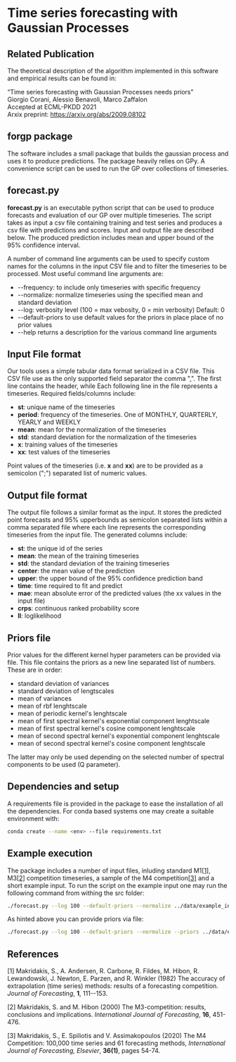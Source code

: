 # Time series forecasting with Gaussian Processes
## Related Publication
The theoretical description of the algorithm implemented in this software and empirical results can be found in:

“Time series forecasting with Gaussian Processes needs priors"\
Giorgio Corani, Alessio Benavoli, Marco Zaffalon\
Accepted at ECML-PKDD 2021\
Arxix preprint: https://arxiv.org/abs/2009.08102


## forgp package
The software includes a small package that builds the gaussian process and uses it to produce predictions. The package heavily relies on GPy. 
A convenience script can be used to run the GP over collections of timeseries.

## **forecast&#46;py**
__forecast&#46;py__ is an executable python script that can be used to produce forecasts and evaluation of our GP over multiple timeseries. The script takes as input a csv file containing training and test series and produces a csv file with predictions and scores. Input and output file are described below. 
The produced prediction includes mean and upper bound of the 95% confidence interval.

A number of command line arguments can be used to specify custom names for the columns in the input CSV file and to filter the timeseries to be processed. 
Most useful command line arguments are:

 * --frequency: to include only timeseries with specific frequency
 * --normalize: normalize timeseries using the specified mean and standard deviation
 * --log: verbosity level (100 = max vebosity, 0 = min verbosity) Default: 0
 * --default-priors to use default values for the priors in place place of no prior values
 * --help returns a description for the various command line arguments


## Input File format
Our tools uses a simple tabular data format serialized in a CSV file. This CSV file use as the only supported field separator the comma ",". 
The first line contains the header, while Each following line in the file represents a timeseries. Required fields/columns include:

 * __st__: unique name of the timeseries
 * __period__: frequency of the timeseries. One of MONTHLY, QUARTERLY, YEARLY and WEEKLY
 * __mean__: mean for the normalization of the timeseries
 * __std__: standard deviation for the normalization of the timeseries
 * __x__: training values of the timeseries
 * __xx__: test values of the timeseries

Point values of the timeseries (i.e. __x__ and __xx__) are to be provided as a semicolon (";") separated list of numeric values. 

## Output file format
The output file follows a similar format as the input. It stores the predicted point forecasts and 95% upperbounds as semicolon separated lists within a comma separated file where each line represents the corresponding timeseries from the input file.
The generated columns include:

 * __st__: the unique id of the series
 * __mean__: the mean of the training timeseries
 * __std__: the standard deviation of the training timeseries
 * __center__: the mean value of the prediction
 * __upper__: the upper bound of the 95% confidence prediction band 
 * __time__: time required to fit and predict
 * __mae__: mean absolute error of the predicted values (the xx values in the input file)
 * __crps__: continuous ranked probability score
 * __ll__: loglikelihood 

## Priors file
Prior values for the different kernel hyper parameters can be provided via file. This file contains the priors as a new line separated list of numbers. These are in order:
    
 * standard deviation of variances 
 * standard deviation of lengtscales
 * mean of variances
 * mean of rbf lenghtscale 
 * mean of periodic kernel's lenghtscale
 * mean of first spectral kernel's exponential component lenghtscale
 * mean of first spectral kernel's cosine component lenghtscale
 * mean of second spectral kernel's exponential component lenghtscale
 * mean of second spectral kernel's cosine component lenghtscale
 
The latter may only be used depending on the selected number of spectral components to be used (Q parameter).

## Dependencies and setup
A requirements file is provided in the package to ease the installation of all the dependencies. For conda based systems one may create a suitable environment with:

```sh 
conda create --name <env> --file requirements.txt
```

## Example execution
The package includes a number of input files, inluding standard M1[[1]](#1), M3[[2]](#2) competition timeseries, a sample of the M4 competition[[3]](#3) and a short example input.
To run the script on the example input one may run the following command from withing the src folder:

```sh
./forecast.py --log 100 --default-priors --normalize ../data/example_input example_output
```

As hinted above you can provide priors via file:

```sh
./forecast.py --log 100 --default-priors --normalize --priors ../data/example_priors ../data/example_input example_output
```

## References
<a id="1">[1]</a> 
Makridakis, S., A. Andersen, R. Carbone, R. Fildes, M. Hibon, R. Lewandowski, J. Newton, E. Parzen, and R. Winkler (1982) The accuracy of extrapolation (time series) methods: results of a forecasting competition. *Journal of Forecasting*, **1**, 111--153.

<a id="2">[2]</a> 
Makridakis, S. and M. Hibon (2000) The M3-competition: results, conclusions and implications. *International Journal of Forecasting*, **16**, 451-476.

<a id="3">[3]</a>
Makridakis, S., E. Spiliotis and V. Assimakopoulos (2020) The M4 Competition: 100,000 time series and 61 forecasting methods, *International Journal of Forecasting, Elsevier*, **36(1)**, pages 54-74. 
